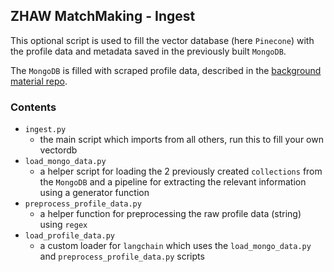 ## ZHAW MatchMaking - Ingest

This optional script is used to fill the vector database (here `Pinecone`) 
with the profile data and metadata saved in the previously built `MongoDB`.

The `MongoDB` is filled with scraped profile data, described in the 
[background material repo](https://github.com/przvlprd/zhaw-matchmaking-material).

### Contents
- `ingest.py`
  - the main script which imports from all others, run this to fill your 
    own vectordb
- `load_mongo_data.py`
  - a helper script for loading the 2 previously created `collections` from 
    the `MongoDB`
    and a 
    pipeline for extracting the relevant information using a generator function
- `preprocess_profile_data.py`
  - a helper function for preprocessing the raw profile data (string) using 
    `regex`
- `load_profile_data.py`
  - a custom loader for `langchain` which uses the `load_mongo_data.py` and 
    `preprocess_profile_data.py` scripts